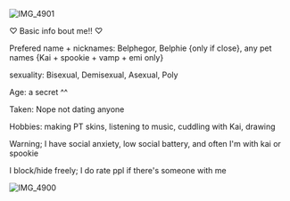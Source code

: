 ![IMG_4901](https://github.com/user-attachments/assets/e7f3272a-cf43-4cf1-bf57-aadc7b679dbd)

♡ Basic info bout me!! ♡

Prefered name + nicknames: Belphegor, Belphie {only if close}, any pet names {Kai + spookie + vamp + emi only}

sexuality: Bisexual, Demisexual, Asexual, Poly

Age: a secret ^^

Taken: Nope not dating anyone

Hobbies: making PT skins, listening to music, cuddling with Kai, drawing

Warning; I have social anxiety, low social battery, and often I'm with kai or spookie

I block/hide freely; I do rate ppl if there's someone with me

![IMG_4900](https://github.com/user-attachments/assets/99857909-c98d-479c-ae36-df984af722e3)

<!--
**lucifers-loyal-servant-belphie/lucifers-loyal-servant-Belphie** is a ✨ _special_ ✨ repository because its `README.md` (this file) appears on your GitHub profile.

Here are some ideas to get you started:

- 🔭 I’m currently working on ...
- 🌱 I’m currently learning ...
- 👯 I’m looking to collaborate on ...
- 🤔 I’m looking for help with ...
- 💬 Ask me about ...
- 📫 How to reach me: ...
- 😄 Pronouns: ...
- ⚡ Fun fact: ...
-->
